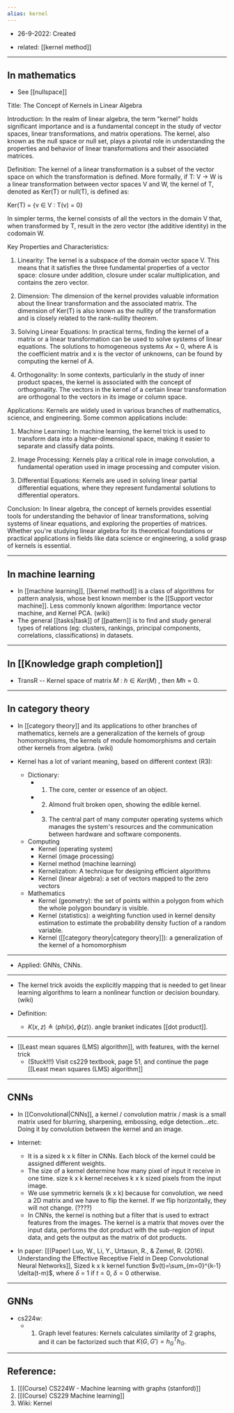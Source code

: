 ```yaml
---
alias: kernel
---
```



- 26-9-2022: Created

- related: [[kernel method]]

---
## In mathematics
- See [[nullspace]]

Title: The Concept of Kernels in Linear Algebra

Introduction:
In the realm of linear algebra, the term "kernel" holds significant importance and is a fundamental concept in the study of vector spaces, linear transformations, and matrix operations. The kernel, also known as the null space or null set, plays a pivotal role in understanding the properties and behavior of linear transformations and their associated matrices.

Definition:
The kernel of a linear transformation is a subset of the vector space on which the transformation is defined. More formally, if T: V → W is a linear transformation between vector spaces V and W, the kernel of T, denoted as Ker(T) or null(T), is defined as:

Ker(T) = {v ∈ V : T(v) = 0}

In simpler terms, the kernel consists of all the vectors in the domain V that, when transformed by T, result in the zero vector (the additive identity) in the codomain W.

Key Properties and Characteristics:
1. Linearity: The kernel is a subspace of the domain vector space V. This means that it satisfies the three fundamental properties of a vector space: closure under addition, closure under scalar multiplication, and contains the zero vector.

2. Dimension: The dimension of the kernel provides valuable information about the linear transformation and the associated matrix. The dimension of Ker(T) is also known as the nullity of the transformation and is closely related to the rank-nullity theorem.

3. Solving Linear Equations: In practical terms, finding the kernel of a matrix or a linear transformation can be used to solve systems of linear equations. The solutions to homogeneous systems Ax = 0, where A is the coefficient matrix and x is the vector of unknowns, can be found by computing the kernel of A.

4. Orthogonality: In some contexts, particularly in the study of inner product spaces, the kernel is associated with the concept of orthogonality. The vectors in the kernel of a certain linear transformation are orthogonal to the vectors in its image or column space.

Applications:
Kernels are widely used in various branches of mathematics, science, and engineering. Some common applications include:

1. Machine Learning: In machine learning, the kernel trick is used to transform data into a higher-dimensional space, making it easier to separate and classify data points.

2. Image Processing: Kernels play a critical role in image convolution, a fundamental operation used in image processing and computer vision.

3. Differential Equations: Kernels are used in solving linear partial differential equations, where they represent fundamental solutions to differential operators.

Conclusion:
In linear algebra, the concept of kernels provides essential tools for understanding the behavior of linear transformations, solving systems of linear equations, and exploring the properties of matrices. Whether you're studying linear algebra for its theoretical foundations or practical applications in fields like data science or engineering, a solid grasp of kernels is essential.

---
## In machine learning

- In [[machine learning]], [[kernel method]] is a class of algorithms for pattern analysis, whose best known member is the [[Support vector machine]]. Less commonly known algorithm: Importance vector machine, and Kernel PCA. (wiki)
- The general [[tasks|task]] of [[pattern]] is to find and study general types of relations (eg: clusters, rankings, principal components, correlations, classifications) in datasets. 

---
## In [[Knowledge graph completion]]

- TransR -- Kernel space of matrix $M$ : $h \in Ker(M)$ , then $Mh = 0$.
---
## In category theory
- In [[category theory]] and its applications to other branches of mathematics, kernels are a generalization of the kernels of group homomorphisms, the kernels of module homomorphisms and certain other kernels from algebra.  (wiki)

- Kernel has a lot of variant meaning, based on different context (R3):
	- Dictionary:
		- 1. The core, center or essence of an object.
		- 2. Almond fruit broken open, showing the edible kernel.
		- 3. The central part of many computer operating systems which manages the system's resources and the communication between hardware and software components. 
	- Computing
		- Kernel (operating system)
		- Kernel (image processing)
		- Kernel method (machine learning)
		- Kernelization: A technique for designing efficient algorithms
		- Kernel (linear algebra): a set of vectors mapped to the zero vectors
	- Mathematics
		- Kernel (geometry): the set of points within a polygon from which the whole polygon boundary is visible.
		- Kernel (statistics): a weighting function used in kernel density estimation to estimate the probability density fuction of a random variable. 
		- Kernel ([[category theory|category theory]]): a generalization of the kernel of a homomorphism
---

- Applied: GNNs, CNNs. 
---
- The kernel trick avoids the explicitly mapping that is needed to get linear learning algorithms to learn a nonlinear function or decision boundary. (wiki)

- Definition: 
	- $K(x,z) \triangleq \langle phi(x), \phi(z) \rangle$. angle branket indicates [[dot product]].

---
- [[Least mean squares (LMS) algorithm]], with features, with the kernel trick
	- (Stuck!!!) Visit cs229 textbook, page 51, and continue the page [[Least mean squares (LMS) algorithm]]

---
## CNNs
- In [[Convolutional|CNNs]], a kernel / convolution matrix / mask is a small matrix used for blurring, sharpening, embossing, edge detection...etc. Doing it by convolution between the kernel and an image. 

- Internet: 
	- It is a sized k x k filter in CNNs. Each block of the kernel could be assigned different weights.
	- The size of a kernel determine how many pixel of input it receive in one time. size k x k kernel receives k x k sized pixels from the input image.
	- We use symmetric kernels (k x k) because for convolution, we need a 2D matrix and we have to flip the kernel. If we flip horizontally, they will not change. (????)
	- In CNNs, the kernel is nothing but a filter that is used to extract features from the images. The kernel is a matrix that moves over the input data, performs the dot product with the sub-region of input data, and gets the output as the matrix of dot products. 

- In paper: [[(Paper) Luo, W., Li, Y., Urtasun, R., & Zemel, R. (2016). Understanding the Effective Receptive Field in Deep Convolutional Neural Networks]], Sized k x k kernel function $v(t)=\sum_{m=0}^{k-1} \delta(t-m)$, where $\delta$ = 1 if $t = 0$, $\delta=0$ otherwise.

---
## GNNs

- cs224w:
	- 1. Graph level features: Kernels calculates similarity of 2 graphs, and it can be factorized such that $K(G,G')=h_G^Th_G$.


---
## Reference:
1. [[(Course) CS224W - Machine learning with graphs (stanford)]]
2. [[(Course) CS229 Machine learning]]
3. Wiki: Kernel
